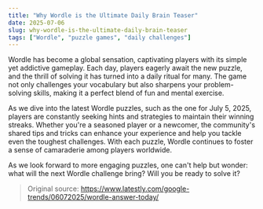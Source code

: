 ```yaml
---
title: "Why Wordle is the Ultimate Daily Brain Teaser"
date: 2025-07-06
slug: why-wordle-is-the-ultimate-daily-brain-teaser
tags: ["Wordle", "puzzle games", "daily challenges"]
---
```

Wordle has become a global sensation, captivating players with its simple yet addictive gameplay. Each day, players eagerly await the new puzzle, and the thrill of solving it has turned into a daily ritual for many. The game not only challenges your vocabulary but also sharpens your problem-solving skills, making it a perfect blend of fun and mental exercise.

As we dive into the latest Wordle puzzles, such as the one for July 5, 2025, players are constantly seeking hints and strategies to maintain their winning streaks. Whether you're a seasoned player or a newcomer, the community's shared tips and tricks can enhance your experience and help you tackle even the toughest challenges. With each puzzle, Wordle continues to foster a sense of camaraderie among players worldwide.

As we look forward to more engaging puzzles, one can't help but wonder: what will the next Wordle challenge bring? Will you be ready to solve it?

> Original source: https://www.latestly.com/google-trends/06072025/wordle-answer-today/